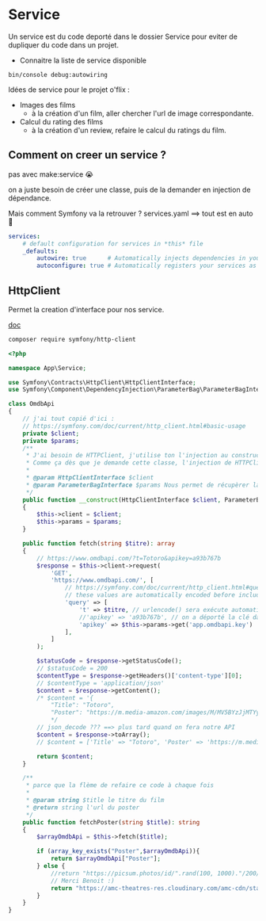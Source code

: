 Service
========


Un service est du code deporté dans le dossier Service pour eviter de dupliquer du code dans un projet.

- Connaitre la liste de service disponible

```bin/console debug:autowiring```

Idées de service pour le projet o'flix :

* Images des films
  * à la création d'un film, aller chercher l'url de image correspondante.
* Calcul du rating des films
  * à la création d'un review, refaire le calcul du ratings du film.

## Comment on creer un service ?

pas avec make:service 😭

on a juste besoin de créer une classe, puis de la demander en injection de dépendance.

Mais comment Symfony va la retrouver ?
services.yaml
==> tout est en auto 🎉

```yaml
services:
    # default configuration for services in *this* file
    _defaults:
        autowire: true      # Automatically injects dependencies in your services.
        autoconfigure: true # Automatically registers your services as commands, event subscribers, etc.

```

## HttpClient

Permet la creation d'interface pour nos service.

[doc](https://symfony.com/doc/current/http_client.html#installation)

```bash
composer require symfony/http-client
```

```php
<?php

namespace App\Service;

use Symfony\Contracts\HttpClient\HttpClientInterface;
use Symfony\Component\DependencyInjection\ParameterBag\ParameterBagInterface;

class OmdbApi
{
    // j'ai tout copié d'ici : 
    // https://symfony.com/doc/current/http_client.html#basic-usage
    private $client;
    private $params;
    /**
     * J'ai besoin de HTTPClient, j'utilise ton l'injection au constructeur
     * Comme ça dès que je demande cette classe, l'injection de HTTPClient seras faites en auto
     *
     * @param HttpClientInterface $client
     * @param ParameterBagInterface $params Nous permet de récupèrer la valeurs dans le fichier services.yaml
     */ 
    public function __construct(HttpClientInterface $client, ParameterBagInterface $params)
    {
        $this->client = $client;
        $this->params = $params;
    }

    public function fetch(string $titre): array
    {
        // https://www.omdbapi.com/?t=Totoro&apikey=a93b767b
        $response = $this->client->request(
            'GET',
            'https://www.omdbapi.com/', [
                // https://symfony.com/doc/current/http_client.html#query-string-parameters
                // these values are automatically encoded before including them in the URL
                'query' => [
                    't' => $titre, // urlencode() sera exécute automatiquement
                    //'apikey' => 'a93b767b', // on a déporté la clé dans le fichier services.yaml
                    'apikey' => $this->params->get('app.omdbapi.key')
                ],
            ]
        );

        $statusCode = $response->getStatusCode();
        // $statusCode = 200
        $contentType = $response->getHeaders()['content-type'][0];
        // $contentType = 'application/json'
        $content = $response->getContent();
        /* $content = '{
            "Title": "Totoro",
            "Poster": "https://m.media-amazon.com/images/M/MV5BYzJjMTYyMjQtZDI0My00ZjE2LTkyNGYtOTllNGQxNDMyZjE0XkEyXkFqcGdeQXVyMTMxODk2OTU@._V1_SX300.jpg",'
            */
        // json_decode ??? ==> plus tard quand on fera notre API
        $content = $response->toArray();
        // $content = ['Title' => "Totoro", 'Poster' => 'https://m.media-amazon.com/images/M', ...]

        return $content;
    }

    /**
     * parce que la flème de refaire ce code à chaque fois
     *
     * @param string $title le titre du film
     * @return string l'url du poster
     */
    public function fetchPoster(string $title): string
    {
        $arrayOmdbApi = $this->fetch($title);

        if (array_key_exists("Poster",$arrayOmdbApi)){
            return $arrayOmdbApi["Poster"];
        } else {
            //return "https://picsum.photos/id/".rand(100, 1000)."/200/300";
            // Merci Benoit :)
            return "https://amc-theatres-res.cloudinary.com/amc-cdn/static/images/fallbacks/DefaultOneSheetPoster.jpg";
        }
    }
}
```
